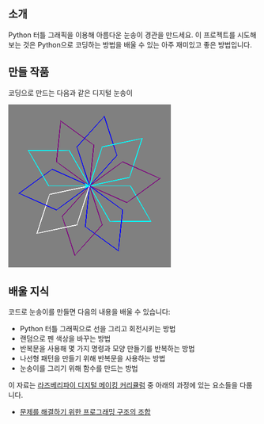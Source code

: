 ## 소개

Python 터틀 그래픽을 이용해 아름다운 눈송이 경관을 만드세요. 이 프로젝트를 시도해 보는 것은 Python으로 코딩하는 방법을 배울 수 있는 아주 재미있고 좋은 방법입니다.

## 만들 작품

코딩으로 만드는 다음과 같은 디지털 눈송이

![눈송이](images/makeasnowflake.png)

## 배울 지식

코드로 눈송이를 만들면 다음의 내용을 배울 수 있습니다:

- Python 터틀 그래픽으로 선을 그리고 회전시키는 방법
- 랜덤으로 펜 색상을 바꾸는 방법
- 반복문을 사용해 몇 가지 명령과 모양 만들기를 반복하는 방법
- 나선형 패턴을 만들기 위해 반복문을 사용하는 방법
- 눈송이를 그리기 위해 함수를 만드는 방법

이 자료는 [라즈베리파이 디지털 메이킹 커리큘럼](https://www.raspberrypi.org/curriculum/) 중 아래의 과정에 있는 요소들을 다룹니다.

- [문제를 해결하기 위한 프로그래밍 구조의 조합](https://www.raspberrypi.org/curriculum/programming/builder)